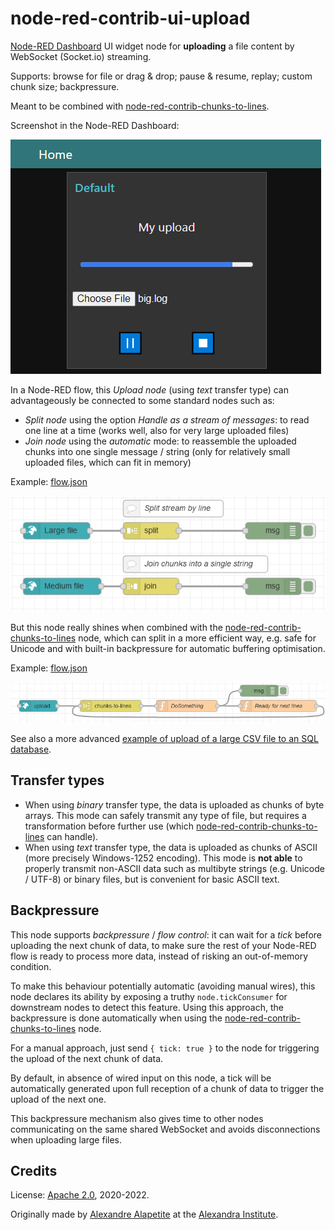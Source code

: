 # node-red-contrib-ui-upload

[Node-RED Dashboard](https://github.com/node-red/node-red-dashboard) UI widget node for **uploading** a file content by WebSocket (Socket.io) streaming.

Supports: browse for file or drag & drop; pause & resume, replay; custom chunk size; backpressure.

Meant to be combined with [node-red-contrib-chunks-to-lines](https://github.com/alexandrainst/node-red-contrib-chunks-to-lines).

Screenshot in the Node-RED Dashboard:

![Node-RED Dashboard upload widget](examples/dashboard.png)

In a Node-RED flow, this *Upload node* (using *text* transfer type) can advantageously be connected to some standard nodes such as:

* *Split node* using the option *Handle as a stream of messages*: to read one line at a time (works well, also for very large uploaded files)
* *Join node* using the *automatic* mode: to reassemble the uploaded chunks into one single message / string (only for relatively small uploaded files, which can fit in memory)

Example: [flow.json](examples/flow.json)

![Node-RED flow](examples/flow.png)

But this node really shines when combined with the [node-red-contrib-chunks-to-lines](https://github.com/alexandrainst/node-red-contrib-chunks-to-lines) node, which can split in a more efficient way, e.g. safe for Unicode and with built-in backpressure for automatic buffering optimisation.

Example: [flow.json](https://github.com/alexandrainst/node-red-contrib-chunks-to-lines/blob/master/examples/flow.json)

![Node-RED flow](https://raw.githubusercontent.com/alexandrainst/node-red-contrib-chunks-to-lines/master/examples/flow.png)

See also a more advanced [example of upload of a large CSV file to an SQL database](https://flows.nodered.org/flow/687918dd5cb66a3bfc2a661e15ef4237).

## Transfer types

* When using *binary* transfer type, the data is uploaded as chunks of byte arrays. This mode can safely transmit any type of file, but requires a transformation before further use (which [node-red-contrib-chunks-to-lines](https://github.com/alexandrainst/node-red-contrib-chunks-to-lines) can handle).
* When using *text* transfer type, the data is uploaded as chunks of ASCII (more precisely Windows-1252 encoding). This mode is **not able** to properly transmit non-ASCII data such as multibyte strings (e.g. Unicode / UTF-8) or binary files, but is convenient for basic ASCII text.

## Backpressure

This node supports *backpressure* / *flow control*:
it can wait for a *tick* before uploading the next chunk of data,
to make sure the rest of your Node-RED flow is ready to process more data, instead of risking an out-of-memory condition.

To make this behaviour potentially automatic (avoiding manual wires), this node declares its ability by exposing a truthy `node.tickConsumer` for downstream nodes to detect this feature.
Using this approach, the backpressure is done automatically when using the [node-red-contrib-chunks-to-lines](https://github.com/alexandrainst/node-red-contrib-chunks-to-lines) node.

For a manual approach, just send `{ tick: true }` to the node for triggering the upload of the next chunk of data.

By default, in absence of wired input on this node, a tick will be automatically generated upon full reception of a chunk of data to trigger the upload of the next one.

This backpressure mechanism also gives time to other nodes communicating on the same shared WebSocket and avoids disconnections when uploading large files.

## Credits

License: [Apache 2.0](LICENSE.md), 2020-2022.

Originally made by [Alexandre Alapetite](https://alexandra.dk/alexandre.alapetite) at the [Alexandra Institute](https://alexandra.dk).
